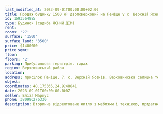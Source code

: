 ```yaml
---
last_modified_at: 2023-09-01T00:00:00+02:00
title: Продаж будинку 1500 м² двоповерховий на Печіще у с. Верхній Ясенів
id: 1693564885
type: Будинок (cадиба ЯСНИЙ ДІМ)
rent:
rooms: '27'
surface: '1500'
surface_land: '3500'
price: $1400000
price_sqmt:
floor:
floors: '2'
parking: Прибудинкова територія, гараж
region: Верховинський район
location:
address: присілок Печіще, 7, с. Верхній Ясенів, Верховинська селищна територіальна громада
object:
coordinates: 48.175335,24.9248841
date: 2023-09-01T00:00:00.000Z
seller: Еліза Маркус
phone: 380986276330
description: Вторинне відремтоване житло з меблями і технікою, придатне для проживання
---
```

